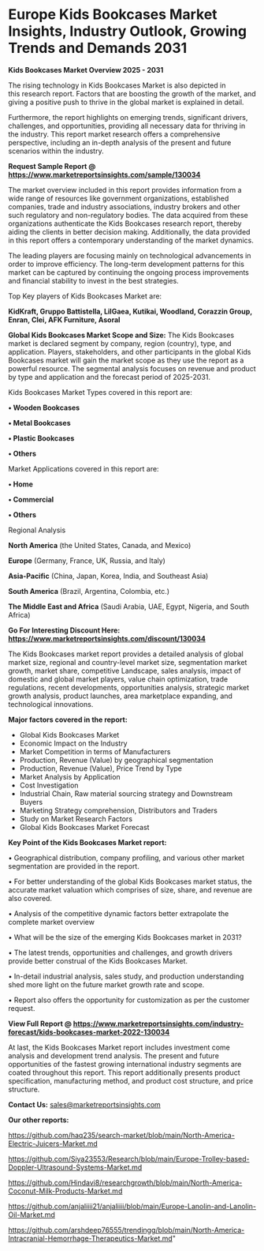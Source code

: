 # Europe Kids Bookcases Market Insights, Industry Outlook, Growing Trends and Demands 2031

<Strong> Kids Bookcases Market Overview 2025 - 2031</strong>

The rising technology in Kids Bookcases Market is also depicted in this research report. Factors that are boosting the growth of the market, and giving a positive push to thrive in the global market is explained in detail.

Furthermore, the report highlights on emerging trends, significant drivers, challenges, and opportunities, providing all necessary data for thriving in the industry. This report market research offers a comprehensive perspective, including an in-depth analysis of the present and future scenarios within the industry.

<strong>Request Sample Report @ <a href=https://www.marketreportsinsights.com/sample/130034>https://www.marketreportsinsights.com/sample/130034</a></strong>

The market overview included in this report provides information from a wide range of resources like government organizations, established companies, trade and industry associations, industry brokers and other such regulatory and non-regulatory bodies. The data acquired from these organizations authenticate the Kids Bookcases research report, thereby aiding the clients in better decision making. Additionally, the data provided in this report offers a contemporary understanding of the market dynamics.

The leading players are focusing mainly on technological advancements in order to improve efficiency. The long-term development patterns for this market can be captured by continuing the ongoing process improvements and financial stability to invest in the best strategies.

Top Key players of Kids Bookcases Market are:

<strong>KidKraft, Gruppo Battistella, LilGaea, Kutikai, Woodland, Corazzin Group, Enran, Clei, AFK Furniture, Asoral</strong>

<strong><b>Global Kids Bookcases Market Scope and Size:</b></strong>
The Kids Bookcases market is declared segment by company, region (country), type, and application. Players, stakeholders, and other participants in the global Kids Bookcases market will gain the market scope as they use the report as a powerful resource. The segmental analysis focuses on revenue and product by type and application and the forecast period of 2025-2031.

Kids Bookcases Market Types covered in this report are:

<strong>• Wooden Bookcases

• Metal Bookcases

• Plastic Bookcases

• Others</strong>

Market Applications covered in this report are:

<strong>• Home

• Commercial

• Others</strong> 

Regional Analysis

<strong>North America</strong> (the United States, Canada, and Mexico)

<strong>Europe</strong> (Germany, France, UK, Russia, and Italy)

<strong>Asia-Pacific</strong> (China, Japan, Korea, India, and Southeast Asia)

<strong>South America</strong> (Brazil, Argentina, Colombia, etc.)

<strong>The Middle East and Africa</strong> (Saudi Arabia, UAE, Egypt, Nigeria, and South Africa)

<strong>Go For Interesting Discount Here: <a href=https://www.marketreportsinsights.com/discount/130034>https://www.marketreportsinsights.com/discount/130034</a></strong>

The Kids Bookcases market report provides a detailed analysis of global market size, regional and country-level market size, segmentation market growth, market share, competitive Landscape, sales analysis, impact of domestic and global market players, value chain optimization, trade regulations, recent developments, opportunities analysis, strategic market growth analysis, product launches, area marketplace expanding, and technological innovations.

<strong><b>Major factors covered in the report:</b></strong>
<ul>
  <li>Global Kids Bookcases Market </li>
  <li>Economic Impact on the Industry</li>
  <li>Market Competition in terms of Manufacturers</li>
  <li>Production, Revenue (Value) by geographical segmentation</li>
  <li>Production, Revenue (Value), Price Trend by Type</li>
  <li>Market Analysis by Application</li>
  <li>Cost Investigation</li>
  <li>Industrial Chain, Raw material sourcing strategy and Downstream Buyers</li>
  <li>Marketing Strategy comprehension, Distributors and Traders</li>
  <li>Study on Market Research Factors</li>
  <li>Global Kids Bookcases Market Forecast</li>
</ul>

<strong><b>Key Point of the Kids Bookcases Market report:</b></strong>

• Geographical distribution, company profiling, and various other market segmentation are provided in the report.

• For better understanding of the global Kids Bookcases market status, the accurate market valuation which comprises of size, share, and revenue are also covered.

• Analysis of the competitive dynamic factors better extrapolate the complete market overview

• What will be the size of the emerging Kids Bookcases market in 2031?

• The latest trends, opportunities and challenges, and growth drivers provide better construal of the Kids Bookcases Market.

• In-detail industrial analysis, sales study, and production understanding shed more light on the future market growth rate and scope.

• Report also offers the opportunity for customization as per the customer request.

<strong><b>View Full Report @ <a href=https://www.marketreportsinsights.com/industry-forecast/kids-bookcases-market-2022-130034>https://www.marketreportsinsights.com/industry-forecast/kids-bookcases-market-2022-130034</a></b></strong>


At last, the Kids Bookcases Market report includes investment come analysis and development trend analysis. The present and future opportunities of the fastest growing international industry segments are coated throughout this report. This report additionally presents product specification, manufacturing method, and product cost structure, and price structure.

<strong>Contact Us:</strong>
sales@marketreportsinsights.com

<strong>Our other reports:</strong>

<a href=https://github.com/haq235/search-market/blob/main/North-America-Electric-Juicers-Market.md>https://github.com/haq235/search-market/blob/main/North-America-Electric-Juicers-Market.md</a>

<a href=https://github.com/Siya23553/Research/blob/main/Europe-Trolley-based-Doppler-Ultrasound-Systems-Market.md>https://github.com/Siya23553/Research/blob/main/Europe-Trolley-based-Doppler-Ultrasound-Systems-Market.md</a>

<a href=https://github.com/Hindavi8/researchgrowth/blob/main/North-America-Coconut-Milk-Products-Market.md>https://github.com/Hindavi8/researchgrowth/blob/main/North-America-Coconut-Milk-Products-Market.md</a>

<a href=https://github.com/anjaliiii21/anjaliiii/blob/main/Europe-Lanolin-and-Lanolin-Oil-Market.md>https://github.com/anjaliiii21/anjaliiii/blob/main/Europe-Lanolin-and-Lanolin-Oil-Market.md</a>

<a href=https://github.com/arshdeep76555/trendingg/blob/main/North-America-Intracranial-Hemorrhage-Therapeutics-Market.md>https://github.com/arshdeep76555/trendingg/blob/main/North-America-Intracranial-Hemorrhage-Therapeutics-Market.md</a>"
